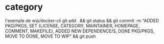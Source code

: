 # category
l'exemple de wip/docker-cli
git add . && git status && git commit -m "ADDED PKG/PKGS, SET {LICENSE, CATEGORY, MAINTAINER, HOMEPAGE, COMMENT, MAKEFILE}, ADDED NEW DEPENDENCE/S, DONE PKG/PKGS, MOVE TO DONE, MOVE TO WIP" && git push

